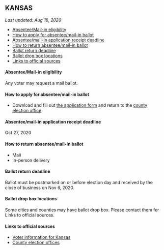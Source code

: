 ## KANSAS

*Last updated: Aug 18, 2020*

* [Absentee/Mail-in eligibility](#absenteemail-in-eligibility)
* [How to apply for absentee/mail-in ballot](#how-to-apply-for-absenteemail-in-ballot)
* [Absentee/mail-in application receipt deadline](#absenteemail-in-application-receipt-deadline)
* [How to return absentee/mail-in ballot](#how-to-return-absenteemail-in-ballot)
* [Ballot return deadline](#ballot-return-deadline)
* [Ballot drop box locations](#ballot-drop-box-locations)
* [Links to official sources](#links-to-official-sources)


#### Absentee/Mail-in eligibility
Any voter may request a mail ballot.


#### How to apply for absentee/mail-in ballot
* Download and fill out [the application form](https://www.sos.ks.gov/forms//elections/AV1.pdf) and return to the [county election office](https://www.sos.ks.gov/elections/county_election_officers.aspx).


#### Absentee/mail-in application receipt deadline
Oct 27, 2020


#### How to return absentee/mail-in ballot
* Mail 
* In-person delivery


#### Ballot return deadline
Ballot must be postmarked on or before election day and received by the close of 
business on Nov 6, 2020.


#### Ballot drop box locations
Some cities and counties may have ballot drop box. Please contact them for Links to official sources.


#### Links to official sources
* [Voter information for Kansas](https://sos.ks.gov/elections/voter-information.html)
* [County election offices](https://www.sos.ks.gov/elections/county_election_officers.aspx)
